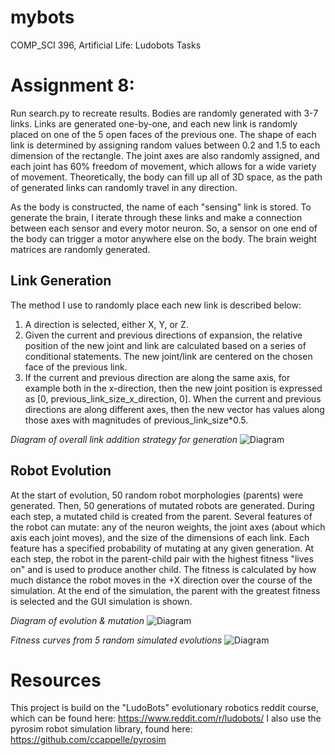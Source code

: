 # mybots
COMP_SCI 396, Artificial Life: Ludobots Tasks  

# Assignment 8:

Run search.py to recreate results. Bodies are randomly generated with 3-7 links. Links are generated one-by-one, and each new link is randomly placed on one of the 5 open faces of the previous one. The shape of each link is determined by assigning random values between 0.2 and 1.5 to each dimension of the rectangle. The joint axes are also randomly assigned, and each joint has 60% freedom of movement, which allows for a wide variety of movement. Theoretically, the body can fill up all of 3D space, as the path of generated links can randomly travel in any direction. 

As the body is constructed, the name of each "sensing" link is stored. To generate the brain, I iterate through these links and make a connection between each sensor and every motor neuron. So, a sensor on one end of the body can trigger a motor anywhere else on the body. The brain weight matrices are randomly generated.

## Link Generation
The method I use to randomly place each new link is described below:
1. A direction is selected, either X, Y, or Z.
2. Given the current and previous directions of expansion, the relative position of the new joint and link are calculated based on a series of conditional statements. The new joint/link are centered on the chosen face of the previous link.
3. If the current and previous direction are along the same axis, for example both in the x-direction, then the new joint position is expressed as [0, previous_link_size_x_direction, 0]. When the current and previous directions are along different axes, then the new vector has values along those axes with magnitudes of previous_link_size\*0.5.

*Diagram of overall link addition strategy for generation*
![Diagram](https://i.imgur.com/emBoqYA.jpeg)

## Robot Evolution
At the start of evolution, 50 random robot morphologies (parents) were generated. Then, 50 generations of mutated robots are generated. During each step, a mutated child is created from the parent. Several features of the robot can mutate: any of the neuron weights, the joint axes (about which axis each joint moves), and the size of the dimensions of each link. Each feature has a specified probability of mutating at any given generation. At each step, the robot in the parent-child pair with the highest fitness "lives on" and is used to produce another child. The fitness is calculated by how much distance the robot moves in the +X direction over the course of the simulation. At the end of the simulation, the parent with the greatest fitness is selected and the GUI simulation is shown.

*Diagram of evolution & mutation*
![Diagram](https://i.imgur.com/3StTMsa.jpeg)

*Fitness curves from 5 random simulated evolutions*
![Diagram](https://i.imgur.com/yL65YaA.png)

# Resources

This project is build on the "LudoBots" evolutionary robotics reddit course, which can be found here: https://www.reddit.com/r/ludobots/
I also use the pyrosim robot simulation library, found here: https://github.com/ccappelle/pyrosim
